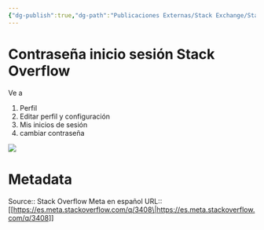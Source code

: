```yaml
---
{"dg-publish":true,"dg-path":"Publicaciones Externas/Stack Exchange/Stack Overflow en español/Stack Overflow en español Meta/es.meta.stackoverflow.com-3408.md","permalink":"/publicaciones-externas/stack-exchange/stack-overflow-en-espanol/stack-overflow-en-espanol-meta/es-meta-stackoverflow-com-3408/","title":"Contraseña inicio sesión Stack Overflow","hide":true,"noteIcon":"default","created":"2024-04-03T12:49:10.421-06:00","updated":"2024-04-05T16:44:02.996-06:00"}
---
```


# Contraseña inicio sesión Stack Overflow

Ve a 

1. Perfil
2. Editar perfil y configuración
3. Mis inicios de sesión
4. cambiar contraseña

[![][1]][1]


  [1]: https://i.stack.imgur.com/zKDRT.png

# Metadata
Source:: Stack Overflow Meta en español
URL:: [[https://es.meta.stackoverflow.com/q/3408\|https://es.meta.stackoverflow.com/q/3408]]

